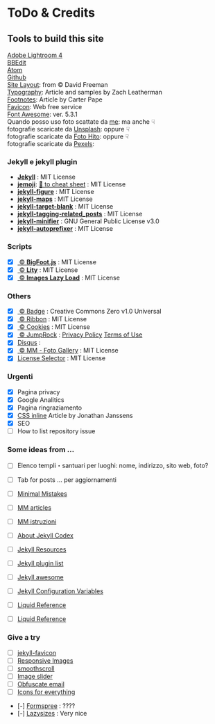 # ToDo & Credits

## Tools to build this site
[Adobe Lightroom 4](https://www.adobe.com)  
[BBEdit](https://www.barebones.com)  
[Atom](http://atom.io)  
[Github](github.com)  
[Site Layout][layout]: from © David Freeman  
[Typography][typography]: Article and samples by Zach Leatherman  
[Footnotes][footnotes]: Article by Carter Pape  
[Favicon][favicon]: Web free service  
[Font Awesome][fawesome]: ver. 5.3.1  
Quando posso uso foto scattate da [me][rotokyo]: ma anche ☟  
fotografie scaricate da [Unsplash][unsplash]: oppure ☟  
fotografie scaricate da [Foto Hito][foto-hito]: oppure ☟  
fotografie scaricate da [Pexels][pexels]:  

### Jekyll e jekyll plugin
 - [**Jekyll**](http://jekyllrb.com) : MIT License
 - [**jemoji**][jemoji]: [:link: to cheat sheet](https://www.webfx.com/tools/emoji-cheat-sheet/) : MIT License
 - [**jekyll-figure**][jekyll-figure] : MIT License
 - [**jekyll-maps**][jekyll-maps] : MIT License
 - [**jekyll-target-blank**][target-blank] : MIT License
 - [**jekyll-tagging-related_posts**][related-posts] : MIT License
 - [**jekyll-minifier**][jekyll-minifier] : GNU General Public License v3.0
 - [**jekyll-autoprefixer**][jekyll-autoprefixer] : MIT License

### Scripts

 - [x] [ © **BigFoot.js**][bigfoot] : MIT License
 - [x] [ © **Lity**][lity] : MIT License
 - [x] [ © **Images Lazy Load**][lazyload] : MIT License

### Others
 - [x] [ © Badge](https://shields.io/) : Creative Commons Zero v1.0 Universal
 - [x] [ © Ribbon](https://github.com/simonwhitaker/github-fork-ribbon-css) : MIT License
 - [x] [ © Cookies](https://jekyllcodex.org) : MIT License
 - [x] [ © JumpRock](https://junprock.co) : [Privacy Policy](https://jumprock.co/terms-of-service) [Terms of Use](https://jumprock.co/agreement)
 - [x] [Disqus](https://disqus.com) : 
 - [x] [ © MM - Foto Gallery](https://mmistakes.github.io/minimal-mistakes/docs/helpers/) : MIT License
 - [x] [License Selector](https://ufal.github.io/public-license-selector/) : MIT License

### Urgenti 
 - [x] Pagina privacy
 - [x] Google Analitics
 - [x] Pagina ringraziamento
 - [x] [CSS inline](https://jonathanjanssens.com/blog/jekyll-inline-css/) Article by Jonathan Janssens
 - [x] SEO
 - [ ] How to list repository issue

### Some ideas from ...
 - [ ] Elenco templi・santuari per luoghi: nome, indirizzo, sito web, foto?
 - [ ] Tab for posts ... per aggiornamenti
 - [ ] [Minimal Mistakes](https://github.com/mmistakes/minimal-mistakes)
 - [ ] [MM articles](https://mademistakes.com/articles/using-jekyll-2016/)
 - [ ] [MM istruzioni](https://mmistakes.github.io/minimal-mistakes/docs/utility-classes/)
 - [ ] [About Jekyll Codex](https://jekyllcodex.org/)
 - [ ] [Jekyll Resources](https://jekyllrb.com/resources/)
 - [ ] [Jekyll plugin list](https://github.com/topics/jekyll-plugin?utf8=%E2%9C%93&after=Y3Vyc29yOjE1MA%3D%3D)
 - [ ] [Jekyll awesome](https://github.com/planetjekyll/awesome-jekyll)
 - [ ] [Jekyll Configuration Variables](https://jekyllrb.com/docs/configuration/)
 - [ ] [Liquid Reference](https://help.shopify.com/en/themes/liquid)
 - [ ] [Liquid Reference](https://shopify.github.io/liquid/)




### Give a try
 - [ ] [jekyll-favicon](https://github.com/afaundez/jekyll-favicon)
 - [ ] [Responsive Images](https://github.com/wildlyinaccurate/jekyll-responsive-image)
 - [ ] [smoothscroll](https://github.com/cferdinandi/smooth-scroll)
 - [ ] [Image slider](https://github.com/jekylltools/jekyll-ideal-image-slider-include)
 - [ ] [Obfuscate email](https://github.com/DavidSouthgate/jekyll-email-obfuscate)
 - [ ] [Icons for everything](https://thenounproject.com)
 - [-] [Formspree](https://formspree.io) : ????
 - [-] [Lazysizes](https://github.com/aFarkas/lazysizes) : Very nice

[layout]: https://artemsheludko.github.io/flexible-jekyll/
[typography]: https://www.zachleat.com/web/comprehensive-webfonts/
[footnotes]: https://carterpape.com/the-blog/making-carterpape.com/round-it-out-and-fix-the-footnotes#fn:gruber-footnote-symbol
[favicon]: https://realfavicongenerator.net
[fawesome]: https://fontawesome.com/
[rotokyo]: https://rotokyo.github.io/
[unsplash]: https://unsplash.com/
[foto-hito]: https://photohito.com/
[pexels]: https://www.pexels.com/

[jemoji]: https://github.com/jekyll/jemoji
[jekyll-figure]: https://github.com/paulrobertlloyd/jekyll-figure
[jekyll-maps]: https://github.com/ayastreb/jekyll-maps
[target-blank]: https://github.com/keithmifsud/jekyll-target-blank
[related-posts]: https://github.com/toshimaru/jekyll-tagging-related_posts
[fontawesome-svg]: https://github.com/sylvainmetayer/jekyll-fontawesome-svg
[jekyll-minifier]: https://github.com/digitalsparky/jekyll-minifier
[jekyll-autoprefixer]: https://github.com/vwochnik/jekyll-autoprefixer
[inline-css]: https://jonathanjanssens.com/blog/jekyll-inline-css/

[bigfoot]: http://www.bigfootjs.com/
[lity]: http://sorgalla.com/lity/
[lazyload]: https://github.com/craigbuckler/progressive-image.js

